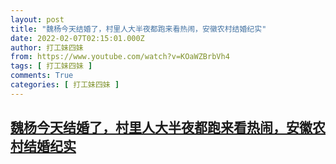 ```yaml
---
layout: post
title: "魏杨今天结婚了，村里人大半夜都跑来看热闹，安徽农村结婚纪实"
date: 2022-02-07T02:15:01.000Z
author: 打工妹四妹
from: https://www.youtube.com/watch?v=KOaWZBrbVh4
tags: [ 打工妹四妹 ]
comments: True
categories: [ 打工妹四妹 ]
---
```

<!--1644200101000-->
[魏杨今天结婚了，村里人大半夜都跑来看热闹，安徽农村结婚纪实](https://www.youtube.com/watch?v=KOaWZBrbVh4)
------

<div>

</div>
